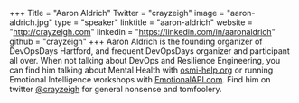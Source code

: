 +++
Title = "Aaron Aldrich"
Twitter = "crayzeigh"
image = "aaron-aldrich.jpg"
type = "speaker"
linktitle = "aaron-aldrich"
website = "http://crayzeigh.com"
linkedin = "https://linkedin.com/in/aaronaldrich"
github = "crayzeigh"
+++
Aaron Aldrich is the founding organizer of DevOpsDays Hartford, and frequent DevOpsDays organizer and participant all over. When not talking about DevOps and Resilience Engineering, you can find him talking about Mental Health with [osmi-help.org](http://osmi-help.org) or running Emotional Intelligence workshops with [EmotionalAPI.com](http://EmotionalAPI.com). Find him on twitter [@crayzeigh](https://twitter.com/crayzeigh) for general nonsense and tomfoolery.
